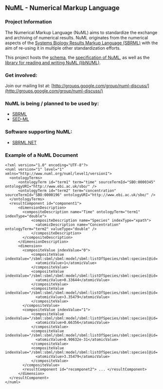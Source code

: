 ## NuML - Numerical Markup Language

### Project Information
The Numerical Markup Language (NuML) aims to standardize the exchange and archiving of numerical results. NuML originates from the numerical aspects of the [Systems Biology Results Markup Language (SBRML)][1] with the aim of re-using it in multiple other standardization efforts.

This project hosts the [schema][2], the [specification of NuML][4], as well as the [library for reading and writing NuML (libNUML)][3].

### Get involved:

Join our mailing list at: [http://groups.google.com/group/numl-discuss/](http://groups.google.com/group/numl-discuss/)

### NuML is being / planned to be used by:

* [SBRML](1)
* [SED-ML](http://sed-ml.org)

### Software supporting NuML:

* [SBRML.NET](http://sbrml.sourceforge.net/SBRML/Welcome.html)

 
### Example of a NuML Document
	<?xml version="1.0" encoding="UTF-8"?>
	<numl version="1" level="1" xmlns="http://www.numl.org/numl/level1/version1">   
	  <ontologyTerms>
	      <ontologyTerm id="term1" term="time" sourceTermId="SBO:0000345" ontologyURI="http://www.ebi.ac.uk/sbo/" />         
	      <ontologyTerm id="term2" term="concentration" sourceTermId="SBO:0000196" ontologyURI="http://www.ebi.ac.uk/sbo/" />
	  </ontologyTerms>
	  <resultComponent id="component1">
	      <dimensionDescription>
	        <compositeDescription name="Time" ontologyTerm="term1" indexType="double">
	            <compositeDescription name="Species" indexType="xpath">
	              <atomicDescription name="Concentration" ontologyTerm="term2" valueType="double" />
	            </compositeDescription>
	        </compositeDescription>
	      </dimensionDescription>
	      <dimension>
	        <compositeValue indexValue="0">
	            <compositeValue indexValue="/sbml:sbml/sbml:model/sbml:listOfSpecies/sbml:species[@id='x_CO2']">
	              <atomicValue>1</atomicValue>
	            </compositeValue>
	            <compositeValue indexValue="/sbml:sbml/sbml:model/sbml:listOfSpecies/sbml:species[@id='RuBP_ch']">
	              <atomicValue>0.33644</atomicValue>
	            </compositeValue>
	            <compositeValue indexValue="/sbml:sbml/sbml:model/sbml:listOfSpecies/sbml:species[@id='PGA_ch']">
	              <atomicValue>3.35479</atomicValue>
	            </compositeValue>
	        </compositeValue>
	        <compositeValue indexValue="1">
	            <compositeValue indexValue="/sbml:sbml/sbml:model/sbml:listOfSpecies/sbml:species[@id='x_CO2']">
	              <atomicValue>0.66356</atomicValue>
	            </compositeValue>
	            <compositeValue indexValue="/sbml:sbml/sbml:model/sbml:listOfSpecies/sbml:species[@id='RuBP_ch']">
	              <atomicValue>8.90632e-31</atomicValue>
	            </compositeValue>
	            <compositeValue indexValue="/sbml:sbml/sbml:model/sbml:listOfSpecies/sbml:species[@id='PGA_ch']">
	              <atomicValue>3.35479</atomicValue>
	            </compositeValue>
	        </compositeValue>
	        <resultComponent id="recomponet2"> ... </resultComponent>
	      </dimension>
	  </resultComponent>
	</numl>

[1]: http://www.comp-sys-bio.org/tiki-index.php?page=SBRML
[2]: https://raw.githubusercontent.com/NuML/NuML/master/NUMLSchema.xsd
[3]: https://github.com/NuML/NuML/tree/master/libnuml  
[4]: https://github.com/NuML/NuML/blob/master/numl-spec-l1v1.pdf